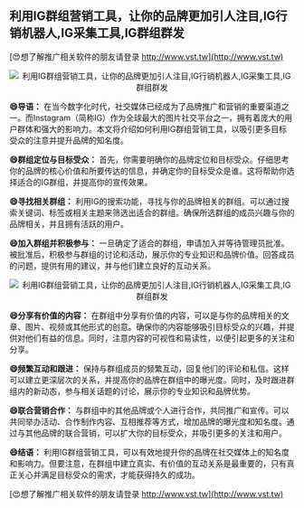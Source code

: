 ## **利用IG群组营销工具，让你的品牌更加引人注目,IG行销机器人,IG采集工具,IG群组群发**

[😍想了解推广相关软件的朋友请登录 http://www.vst.tw](http://www.vst.tw)

 <center><img src="https://vst.tw/MP4/tuiguang/png/1.png" alt="利用IG群组营销工具，让你的品牌更加引人注目,IG行销机器人,IG采集工具,IG群组群发"></center>

**😄导语：**
在当今数字化时代，社交媒体已经成为了品牌推广和营销的重要渠道之一。而Instagram（简称IG）作为全球最大的图片社交平台之一，拥有着庞大的用户群体和强大的影响力。本文将介绍如何利用IG群组营销工具，以吸引更多目标受众的注意并提升品牌的知名度。

**😄群组定位与目标受众：**
首先，你需要明确你的品牌定位和目标受众。仔细思考你的品牌的核心价值和所要传达的信息，并确定你的目标受众是谁。这将帮助你选择适合的IG群组，并提高你的宣传效果。

**😄寻找相关群组：**
利用IG的搜索功能，寻找与你的品牌相关的群组。可以通过搜索关键词、标签或相关主题来筛选出适合的群组。确保所选群组的成员兴趣与你的品牌相关，并且拥有活跃的用户。

**😄加入群组并积极参与：**
一旦确定了适合的群组，申请加入并等待管理员批准。被批准后，积极参与群组的讨论和活动，展示你的专业知识和品牌价值。回答成员的问题，提供有用的建议，并与他们建立良好的互动关系。

 <center><img src="https://vst.tw/MP4/tuiguang/png/0.png" alt="利用IG群组营销工具，让你的品牌更加引人注目,IG行销机器人,IG采集工具,IG群组群发"></center>

**😄分享有价值的内容：**
在群组中分享有价值的内容，可以是与你的品牌相关的文章、图片、视频或其他形式的创意。确保你的内容能够吸引目标受众的兴趣，并提供对他们有益的信息。同时，注意内容的可视性和易读性，以便引起更多的关注和分享。

**😄频繁互动和跟进：**
保持与群组成员的频繁互动，回复他们的评论和私信。这样可以建立更深层次的关系，并提高你的品牌在群组中的曝光度。同时，及时跟进群组内的新动态，参与相关话题的讨论，展示你的专业知识和品牌优势。

**😄联合营销合作：**
与群组中的其他品牌或个人进行合作，共同推广和宣传。可以共同举办活动、合作制作内容、互相推荐等方式，增加品牌的曝光度和知名度。通过与其他品牌的联合营销，可以扩大你的目标受众，并吸引更多的关注和用户。

**😄结语：**
利用IG群组营销工具，可以有效地提升你的品牌在社交媒体上的知名度和影响力。但要注意，在群组中建立真实、有价值的互动关系是最重要的，只有真正关心并满足目标受众的需求，才能获得持久的成功。

[😍想了解推广相关软件的朋友请登录 http://www.vst.tw](http://www.vst.tw)



